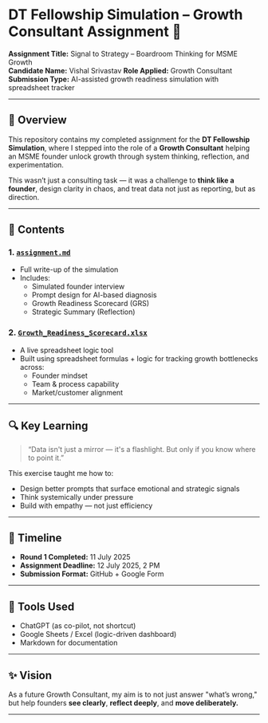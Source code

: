# DT Fellowship Simulation – Growth Consultant Assignment 🚀

**Assignment Title:** Signal to Strategy – Boardroom Thinking for MSME Growth  
**Candidate Name:** Vishal Srivastav
**Role Applied:** Growth Consultant  
**Submission Type:** AI-assisted growth readiness simulation with spreadsheet tracker

---

## 📌 Overview

This repository contains my completed assignment for the **DT Fellowship Simulation**, where I stepped into the role of a **Growth Consultant** helping an MSME founder unlock growth through system thinking, reflection, and experimentation.

This wasn’t just a consulting task — it was a challenge to **think like a founder**, design clarity in chaos, and treat data not just as reporting, but as direction.

---

## 🧠 Contents

### 1. [`assignment.md`](./assignment.md)
- Full write-up of the simulation
- Includes:
  - Simulated founder interview
  - Prompt design for AI-based diagnosis
  - Growth Readiness Scorecard (GRS)
  - Strategic Summary (Reflection)

### 2. [`Growth_Readiness_Scorecard.xlsx`](./Growth_Readiness_Scorecard.xlsx)
- A live spreadsheet logic tool
- Built using spreadsheet formulas + logic for tracking growth bottlenecks across:
  - Founder mindset
  - Team & process capability
  - Market/customer alignment

---

## 🔍 Key Learning

> “Data isn't just a mirror — it's a flashlight. But only if you know where to point it.”

This exercise taught me how to:
- Design better prompts that surface emotional and strategic signals
- Think systemically under pressure
- Build with empathy — not just efficiency

---

## 📅 Timeline

- **Round 1 Completed:** 11 July 2025  
- **Assignment Deadline:** 12 July 2025, 2 PM  
- **Submission Format:** GitHub + Google Form

---

## 🧩 Tools Used

- ChatGPT (as co-pilot, not shortcut)
- Google Sheets / Excel (logic-driven dashboard)
- Markdown for documentation

---

## ✨ Vision

As a future Growth Consultant, my aim is to not just answer "what’s wrong,"  
but help founders **see clearly**, **reflect deeply**, and **move deliberately.**

---
